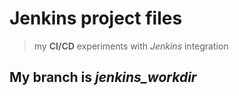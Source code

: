 # Jenkins project files
> my **CI/CD** experiments with *Jenkins* integration

## My branch is *jenkins_workdir*
